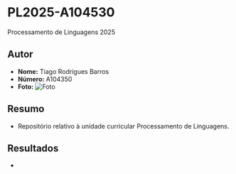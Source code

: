 # PL2025-A104530
Processamento de Linguagens 2025

## Autor

- **Nome:** Tiago Rodrigues Barros 
- **Número:** A104350  
- **Foto:** ![Foto](/Descargas/musk.jpeg)

## Resumo

- Repositório relativo à unidade curricular Processamento de Linguagens. 

## Resultados

-

